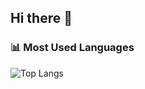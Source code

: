## Hi there 👋

<!--
**Chillibumbik/Chillibumbik** is a ✨ _special_ ✨ repository because its `README.md` (this file) appears on your GitHub profile.

Here are some ideas to get you started:

- 🔭 I’m currently working on ...
- 🌱 I’m currently learning ...
- 👯 I’m looking to collaborate on ...
- 🤔 I’m looking for help with ...
- 💬 Ask me about ...
- 📫 How to reach me: ...
- 😄 Pronouns: ...
- ⚡ Fun fact: ...
-->

### 📊 Most Used Languages
![Top Langs](https://github-readme-stats.vercel.app/api/top-langs/?username=Chillibumbik&layout=compact&langs_count=6&theme=tokyonight)
